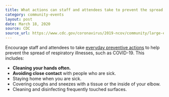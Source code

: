 ```yaml
---
title: What actions can staff and attendees take to prevent the spread of COVID-19?
category: community-events
layout: post
date: March 18, 2020
source: CDC
source_url: https://www.cdc.gov/coronavirus/2019-ncov/community/large-events/event-planners-and-attendees-faq.html
---
```


Encourage staff and attendees to take <a href="https://www.cdc.gov/coronavirus/2019-ncov/about/prevention-treatment.html"> everyday preventive actions</a> to help prevent the spread of respiratory illnesses, such as COVID-19. This includes:

* **Cleaning your hands often.**
* **Avoiding close contact** with people who are sick.
* Staying home when you are sick.
* Covering coughs and sneezes with a tissue or the inside of your elbow.
* Cleaning and disinfecting frequently touched surfaces.